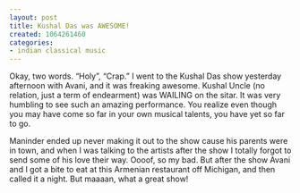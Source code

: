 ```yaml
---
layout: post
title: Kushal Das was AWESOME!
created: 1064261460
categories:
- indian classical music
---
```

Okay, two words. “Holy”, “Crap.” I went to the Kushal Das show yesterday afternoon with Avani, and it was freaking awesome. Kushal Uncle (no relation, just a term of endearment) was WAILING on the sitar. It was very humbling to see such an amazing performance. You realize even though you may have come so far in your own musical talents, you have yet so far to go.

Maninder ended up never making it out to the show cause his parents were in town, and when I was talking to the artists after the show I totally forgot to send some of his love their way. Oooof, so my bad. But after the show Avani and I got a bite to eat at this Armenian restaurant off Michigan, and then called it a night. But maaaan, what a great show! 
